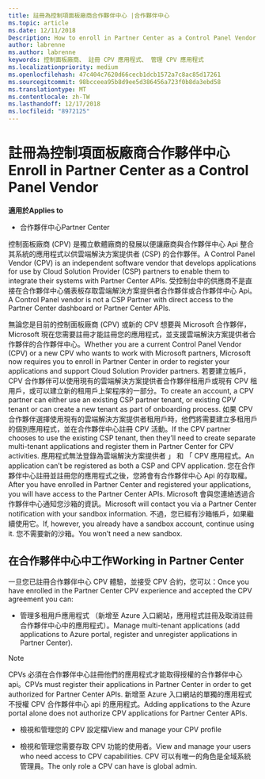 ```yaml
---
title: 註冊為控制項面板廠商合作夥伴中心 |合作夥伴中心
ms.topic: article
ms.date: 12/11/2018
Description: How to enroll in Partner Center as a Control Panel Vendor
author: labrenne
ms.author: labrenne
keywords: 控制面板廠商、 註冊 CPV 應用程式、 管理 CPV 應用程式
ms.localizationpriority: medium
ms.openlocfilehash: 47c404c7620d66cecb1dcb1572a7c8ac85d17261
ms.sourcegitcommit: 98bcceea95b8d9ee5d386456a723f0b8da3ebd58
ms.translationtype: MT
ms.contentlocale: zh-TW
ms.lasthandoff: 12/17/2018
ms.locfileid: "8972125"
---
```

# <a name="enroll-in-partner-center-as-a-control-panel-vendor"></a><span data-ttu-id="a846a-103">註冊為控制項面板廠商合作夥伴中心</span><span class="sxs-lookup"><span data-stu-id="a846a-103">Enroll in Partner Center as a Control Panel Vendor</span></span>

**<span data-ttu-id="a846a-104">適用於</span><span class="sxs-lookup"><span data-stu-id="a846a-104">Applies to</span></span>**

- <span data-ttu-id="a846a-105">合作夥伴中心</span><span class="sxs-lookup"><span data-stu-id="a846a-105">Partner Center</span></span>

<span data-ttu-id="a846a-106">控制面板廠商 (CPV) 是獨立軟體廠商的發展以便讓廠商與合作夥伴中心 Api 整合其系統的應用程式以供雲端解決方案提供者 (CSP) 的合作夥伴。</span><span class="sxs-lookup"><span data-stu-id="a846a-106">A Control Panel Vendor (CPV) is an independent software vendor that develops applications for use by Cloud Solution Provider (CSP) partners to enable them to integrate their systems with Partner Center APIs.</span></span> <span data-ttu-id="a846a-107">受控制台中的供應商不是直接在合作夥伴中心儀表板存取雲端解決方案提供者合作夥伴或合作夥伴中心 Api。</span><span class="sxs-lookup"><span data-stu-id="a846a-107">A Control Panel vendor is not a CSP Partner with direct access to the Partner Center dashboard or Partner Center APIs.</span></span>

<span data-ttu-id="a846a-108">無論您是目前的控制面板廠商 (CPV) 或新的 CPV 想要與 Microsoft 合作夥伴，Microsoft 現在您需要註冊才能註冊您的應用程式，並支援雲端解決方案提供者合作夥伴的合作夥伴中心。</span><span class="sxs-lookup"><span data-stu-id="a846a-108">Whether you are a current Control Panel Vendor (CPV) or a new CPV who wants to work with Microsoft partners, Microsoft now requires you to enroll in Partner Center in order to register your applications and support Cloud Solution Provider partners.</span></span> <span data-ttu-id="a846a-109">若要建立帳戶，CPV 合作夥伴可以使用現有的雲端解決方案提供者合作夥伴租用戶或現有 CPV 租用戶，或可以建立新的租用戶上架程序的一部分。</span><span class="sxs-lookup"><span data-stu-id="a846a-109">To create an account, a CPV partner can either use an existing CSP partner tenant, or existing CPV tenant or can create a new tenant as part of onboarding process.</span></span> <span data-ttu-id="a846a-110">如果 CPV 合作夥伴選擇使用現有的雲端解決方案提供者租用戶時，他們將需要建立多租用戶的個別應用程式，並在合作夥伴中心註冊 CPV 活動。</span><span class="sxs-lookup"><span data-stu-id="a846a-110">If the CPV partner chooses to use the existing CSP tenant, then they’ll need to create separate multi-tenant applications and register them in Partner Center for CPV activities.</span></span> <span data-ttu-id="a846a-111">應用程式無法登錄為雲端解決方案提供者 」 和 「 CPV 應用程式。</span><span class="sxs-lookup"><span data-stu-id="a846a-111">An application can’t be registered as both a CSP and CPV application.</span></span> <span data-ttu-id="a846a-112">您在合作夥伴中心註冊並註冊您的應用程式之後，您將會有合作夥伴中心 Api 的存取權。</span><span class="sxs-lookup"><span data-stu-id="a846a-112">After you have enrolled in Partner Center and registered your applications, you will have access to the Partner Center APIs.</span></span>  <span data-ttu-id="a846a-113">Microsoft 會與您連絡透過合作夥伴中心通知您沙箱的資訊。</span><span class="sxs-lookup"><span data-stu-id="a846a-113">Microsoft will contact you via a Partner Center notification with your sandbox information.</span></span> <span data-ttu-id="a846a-114">不過，您已經有沙箱帳戶，如果繼續使用它。</span><span class="sxs-lookup"><span data-stu-id="a846a-114">If, however, you already have a sandbox account, continue using it.</span></span> <span data-ttu-id="a846a-115">您不需要新的沙箱。</span><span class="sxs-lookup"><span data-stu-id="a846a-115">You won’t need a new sandbox.</span></span>   


## <a name="working-in-partner-center"></a><span data-ttu-id="a846a-116">在合作夥伴中心中工作</span><span class="sxs-lookup"><span data-stu-id="a846a-116">Working in Partner Center</span></span>
<span data-ttu-id="a846a-117">一旦您已註冊合作夥伴中心 CPV 體驗，並接受 CPV 合約，您可以：</span><span class="sxs-lookup"><span data-stu-id="a846a-117">Once you have enrolled in the Partner Center CPV experience and accepted the CPV agreement you can:</span></span>

- <span data-ttu-id="a846a-118">管理多租用戶應用程式 （新增至 Azure 入口網站，應用程式註冊及取消註冊合作夥伴中心中的應用程式）。</span><span class="sxs-lookup"><span data-stu-id="a846a-118">Manage multi-tenant applications (add applications to Azure portal, register and unregister applications in Partner Center).</span></span>

>[!Note] 
><span data-ttu-id="a846a-119">CPVs 必須在合作夥伴中心註冊他們的應用程式才能取得授權的合作夥伴中心 api。</span><span class="sxs-lookup"><span data-stu-id="a846a-119">CPVs must register their applications in Partner Center in order to get authorized for Partner Center APIs.</span></span> <span data-ttu-id="a846a-120">新增至 Azure 入口網站的單獨的應用程式不授權 CPV 合作夥伴中心 api 的應用程式。</span><span class="sxs-lookup"><span data-stu-id="a846a-120">Adding applications to the Azure portal alone does not authorize CPV applications for Partner Center APIs.</span></span> 

- <span data-ttu-id="a846a-121">檢視和管理您的 CPV 設定檔</span><span class="sxs-lookup"><span data-stu-id="a846a-121">View and manage your CPV profile</span></span> 

- <span data-ttu-id="a846a-122">檢視和管理您需要存取 CPV 功能的使用者。</span><span class="sxs-lookup"><span data-stu-id="a846a-122">View and manage your users who need access to CPV capabilities.</span></span> <span data-ttu-id="a846a-123">CPV 可以有唯一的角色是全域系統管理員。</span><span class="sxs-lookup"><span data-stu-id="a846a-123">The only role a CPV can have is global admin.</span></span>


